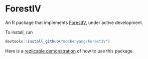 # ForestIV
An R package that implements [ForestIV](https://papers.ssrn.com/sol3/papers.cfm?abstract_id=3339983), under active development.

To install, run 
```r
devtools::install_github("mochenyang/ForestIV")
```

Here is a [replicable demonstration](https://mochenyang.github.io/mochenyangblog/research/2022/01/10/ForestIV.html) of how to use this package.